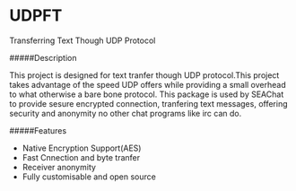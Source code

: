 UDPFT
=====

Transferring Text Though UDP Protocol

#####Description

This project is designed for text tranfer though UDP protocol.This project takes advantage of the speed UDP offers while providing a small overhead to what otherwise a bare bone protocol. This package is used by SEAChat to provide sesure encrypted connection, tranfering text messages, offering security and anonymity no other chat programs like irc can do. 

#####Features
  - Native Encryption Support(AES)
  - Fast Cnnection and byte tranfer
  - Receiver anonymity
  - Fully customisable and open source
